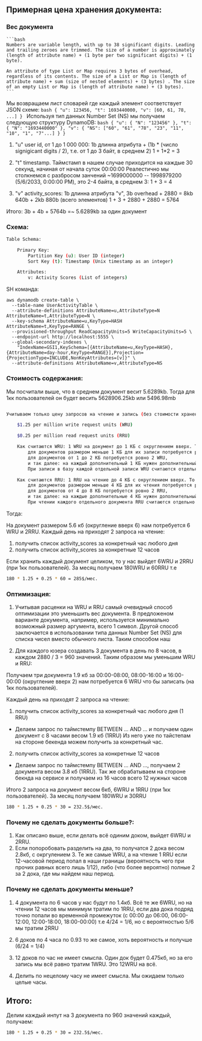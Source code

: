 ## Примерная цена хранения документа:

### Вес документа
    ```bash
    Numbers are variable length, with up to 38 significant digits. Leading and trailing zeroes are trimmed. The size of a number is approximately (length of attribute name) + (1 byte per two significant digits) + (1 byte).

    An attribute of type List or Map requires 3 bytes of overhead, regardless of its contents. The size of a List or Map is (length of attribute name) + sum (size of nested elements) + (3 bytes) . The size of an empty List or Map is (length of attribute name) + (3 bytes).
    ```

Мы возвращаем лист словарей где каждый элемент соответствует JSON схеме:
    ```bash
    {
        "u": 123456,
        "t": 1693440000,
        "v": [60, 61, 78, ...]
    }
    ```
    Используя тип данных Number Set (NS) мы получаем следующую структуру DynamoDB:
    ```bash
    {
        "u": {
            "N": "123456"
        },
        "t": {
            "N": "1693440000"
        },
        "v": {
            "NS": ["60", "61", "78", "23", "11", "10", "1", "7"...]
        }
    }
    ```

1. "u" user id, от 1 до 1 000 000:
1b длинна атрибута + (1b * (число signigicant digits / 2), т.е. от 1 до 3 байт, в среднем 2)
1 + 1*2 = 3

2. "t" timestamp. Таймстамп в нашем случае приходится на каждые 30 секунд, начиная от начала суток 00:00:00
Реалестично мы столкнемся с разбросом занчений 
~1699000000 -- 1998979200 (5/6/2033, 0:00:00 PM), это 2-4 байта, в среднем 3:
1 + 3 = 4


3. "v" activity_scores:
1b длинна атрибута "v", 3b overhead + 2880 = 8kb 640b + 2kb 880b (всего элементов)
1 + 3 + 2880 + 2880 = 5764

Итого: 3b + 4b + 5764b =~ 5.6289kb за один документ

### Схема:

```bash
Table Schema:

    Primary Key:
        Partition Key (u): User ID (integer)
        Sort Key (t): Timestamp (Unix timestamp as an integer)

    Attributes:
        v: Activity Scores (List of integers)
```

SH команда:

```shell
aws dynamodb create-table \
  --table-name UserActivityTable \
  --attribute-definitions AttributeName=u,AttributeType=N AttributeName=t,AttributeType=N \
  --key-schema AttributeName=u,KeyType=HASH AttributeName=t,KeyType=RANGE \
  --provisioned-throughput ReadCapacityUnits=5 WriteCapacityUnits=5 \
  --endpoint-url http://localhost:5555 \
  --global-secondary-indexes \
    "IndexName=GSI1,KeySchema=[{AttributeName=u,KeyType=HASH},{AttributeName=day-hour,KeyType=RANGE}],Projection={ProjectionType=INCLUDE,NonKeyAttributes=[v]}" \
  --attribute-definitions AttributeName=v,AttributeType=NS
```

### Стоимость содержания:

Мы посчитали выше, что в среднем документ весит 5.6289kb. Тогда для 1кк пользователей он будет весить 5628906.25kb или 5496.98mb

```bash

Учитываем только цену запросов на чтение и запись (без стоимости хранения и любых других фичей DynamoDB) и используем стандартный ценник:

    $1.25 per million write request units (WRU)

    $0.25 per million read request units (RRU)

    Как считаются WRU: 1 WRU на документ до 1 КБ с округлением вверх. То есть:
        для документов размером меньше 1 КБ для их записи потребуется ровно 1 WRU,
        для документов от 1 до 2 КБ потребуется ровно 2 WRU,
        и так далее: на каждый дополнительный 1 КБ нужен дополнительный 1 WRU.
        При записи в базу каждой отдельной записи WRU считаются отдельно.

    Как считаются RRU: 1 RRU на чтение до 4 КБ с округлением вверх. То есть:
        для документов размером меньше 4 КБ для их чтения потребуется ровно 1 RRU,
        для документов от 4 до 8 КБ потребуется ровно 2 RRU,
        и так далее: на каждые дополнительные 4 КБ нужен дополнительный 1 RRU.
        При чтении каждого отдельного документа RRU считаются отдельно.
```
Тогда:

На документ размером 5.6 кб (округление вверх 6) нам потребуется 6 WRU и 2RRU. Каждый день на приходят 2 запроса на чтение: 
1. получить список activity_scores за конкретный час любого дня
2. получить список activity_scores за конкретные 12 часов

Если хранить каждый документ целиком, то у нас выйдет 6WRU и 2RRU (при 1кк пользователей). За месяц получаем 180WRU и 60RRU 
т.е 

```bash
180 * 1.25 + 0.25 * 60 = 285$/мес.
```

### Оптимизация:

1. Учитывая расценки на WRU и RRU самый очевидный способ оптимизации это уменьшить вес документа. В предложеном варианте документа, например, используется 
минимально возможный размер аргумента, всего 1 символ. Другой способ заключается в использовании типа данных Number Set (NS) для списка чисел вместо обычного листа. Таким способом наш 

2. Для каждого юзера создавать 3 документа в день по 8 часов, в каждом 2880 / 3 = 960 значений. 
Таким образом мы уменьшим WRU и RRU:

Получаем три документа 1.9 кб за 00:00-08:00, 08:00-16:00 и 16:00-00:00 (округление вверх 2) нам потребуется 6 WRU что бы записать (на 1кк пользователей). 

Каждый день на приходят 2 запроса на чтение: 

1. получить список activity_scores за конкретный час любого дня (1 RRU)
- Делаем запрос по таймстемпу BETWEEN ... AND ... и получаем один документ с 8 часами весом 1.9 кб (1RRU)
Из него уже по тайстепам на стороне бекенда можем получить за конкретный час.

2. получить список activity_scores за конкретные 12 часов
- Делаем запрос по таймстемпу BETWEEN ... AND ..., получаем 2 документа весом 3.8 кб (1RRU). Так же обрабатываем на стороне бекнда на сервисе и
получаем из 16 часов всего 12 нужных часов

Итого 2 запроса на документ весом 6кб, 6WRU и 1RRU (при 1кк пользователей). 
За месяц получаем 180WRU и 30RRU
```bash
180 * 1.25 + 0.25 * 30 = 232.5$/мес.
```
### Почему не сделать документы больше?:

1. Как описано выше, если делать всё одиним доком, выйдет 6WRU и 2RRU. 
2. Если попоробовать разделить на два, то получатся 2 дока весом 
2.8кб, с окргулением 3. Те же самые WRU, а на чтение 1 RRU если 12-часовой период попал в наши границы (вероятность чего при прочих равных всего лишь 1/12), либо (что более вероятно) полные 2 за 2 дока, где мы найдем наш период.

### Почему не сделать документы меньше?

1. 4 документа по 6 часов у нас будут по 1.4кб. Всё те же 6WRU, но на чтении 12 часов мы минимум тратим по 1RRU, если два дока подряд точно попали во временной
промежуток (с 00:00 до 06:00, 06:00-12:00, 12:00-18:00, 18:00-00:00) т.е 4/24 = 1/6, но с вероятностью 5/6 мы тратим 2RRU

2. 6 доков по 4 часа по 0.93 то же самое, хоть вероятность и получше (6/24 = 1/4)

3. 12 доков по час не имеет смысла. Один док будет 0.475кб, но за его запись мы всё равно тратим 1WRU. Это 12WRU на всё.

4. Делить по нецелому часу не имеет смысла. Мы ожидаем только целые часы.

## Итого:
Делим каждый инпут на 3 документа по 960 значений каждый, получаем:
```bash
180 * 1.25 + 0.25 * 30 = 232.5$/мес.
```